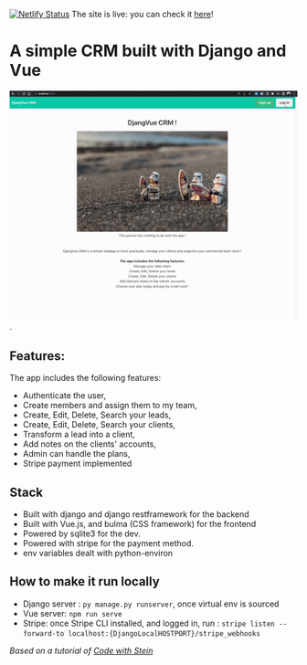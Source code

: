 [![Netlify Status](https://api.netlify.com/api/v1/badges/54c0d2d1-de77-4c09-bc68-137d3933f715/deploy-status)](https://app.netlify.com/sites/djangvue-crm/deploys)
The site is live: you can check it [here](https://djangvue-crm.netlify.app/)!

# A simple CRM built with Django and Vue

![demo video](./demo.gif).

## Features:

The app includes the following features:

- Authenticate the user,
- Create members and assign them to my team,
- Create, Edit, Delete, Search your leads,
- Create, Edit, Delete, Search your clients,
- Transform a lead into a client,
- Add notes on the clients' accounts,
- Admin can handle the plans,
- Stripe payment implemented

## Stack

- Built with django and django restframework for the backend
- Built with Vue.js, and bulma (CSS framework) for the frontend
- Powered by sqlite3 for the dev.
- Powered with stripe for the payment method.
- env variables dealt with python-environ

## How to make it run locally

- Django server : `py manage.py runserver`, once virtual env is sourced
- Vue server: `npm run serve`
- Stripe: once Stripe CLI installed, and logged in, run : `stripe listen --forward-to localhost:{DjangoLocalHOSTPORT}/stripe_webhooks`

_Based on a tutorial of [Code with Stein](https://www.youtube.com/playlist?list=PLpyspNLjzwBl-u7Vh8mGfqqRKcVxHzqlp)_
